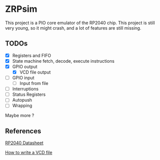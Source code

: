 
# ZRPsim

This project is a PIO core emulator of the RP2040 chip.
This project is still very young, so it might crash, and a lot of features are still missing.

## TODOs

- [x]  Registers and FIFO
- [x]  State machine fetch, decode, execute instructions
- [x]  GPIO output
    + [x]  VCD file output
- [ ]  GPIO input
    + [ ]  Input from file
- [ ]  Interruptions
- [ ] Status Registers
- [ ] Autopush
- [ ] Wrapping

Maybe more ?

## References

[RP2040 Datasheet](https://datasheets.raspberrypi.com/rp2040/rp2040-datasheet.pdf)

[How to write a VCD file](https://zipcpu.com/blog/2017/07/31/vcd.html)

